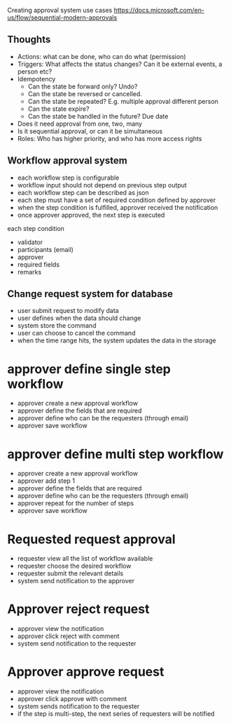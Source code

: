 Creating approval system use cases
https://docs.microsoft.com/en-us/flow/sequential-modern-approvals


## Thoughts


- Actions: what can be done, who can do what (permission)
- Triggers: What affects the status changes? Can it be external events, a person etc?
- Idempotency
  - Can the state be forward only? Undo?
  - Can the state be reversed or cancelled.
  - Can the state be repeated? E.g. multiple approval different person
  - Can the state expire?
  - Can the state be handled in the future? Due date
- Does it need approval from one, two, many
- Is it sequential approval, or can it be simultaneous
- Roles: Who has higher priority, and who has more access rights



## Workflow approval system

- each workflow step is configurable
- workflow input should not depend on previous step output
- each workflow step can be described as json
- each step must have a set of required condition defined by approver
- when the step condition is fulfilled, approver received the notification
- once approver approved, the next step is executed

each step condition
- validator
- participants (email)
- approver
- required fields
- remarks 


## Change request system for database

- user submit request to modify data
- user defines when the data should change
- system store the command
- user can choose to cancel the command
- when the time range hits, the system updates the data in the storage

# approver define single step workflow

- approver create a new approval workflow
- approver define the fields that are required
- approver define who can be the requesters (through email)
- approver save workflow

# approver define multi step workflow
- approver create a new approval workflow
- approver add step 1
- approver define the fields that are required
- approver define who can be the requesters (through email)
- approver repeat for the number of steps
- approver save workflow

# Requested request approval
- requester view all the list of workflow available
- requester choose the desired workflow
- requester submit the relevant details
- system send notification to the approver

# Approver reject request
- approver view the notification
- approver click reject with comment
- system send notification to the requester


# Approver approve request
- approver view the notification
- approver click approve with comment
- system sends notification to the requester
- if the step is multi-step, the next series of requesters will be notified

